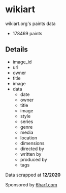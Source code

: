 # wikiart
wikiart.org's paints data

* 178469 paints

## Details
* image_id
* url
* owner
* title
* image
* data
  * date
  * owner
  * title
  * image
  * style
  * series
  * genre
  * media
  * location
  * dimensions
  * directed by
  * written by
  * produced by
  * tags

Data scrapped at **12/2020**

Sponsored by [6harf.com](https://6harf.com "web tasarım")
